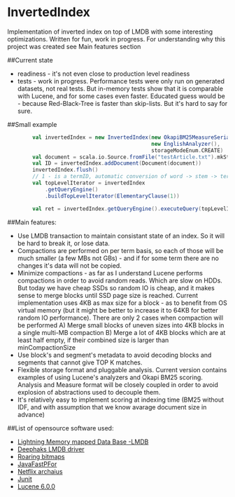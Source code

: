 # InvertedIndex
Implementation of inverted index on top of LMDB with some interesting optimizations. 
Written for fun, work in progress. For understanding why this project was created see Main features section

##Current state
* readiness - it's not even close to production level readiness
* tests - work in progress. Performance tests were only run on generated datasets, not real tests. But in-memory tests show that it is comparable with Lucene, and for some cases even faster. Educated guess would be - because Red-Black-Tree is faster than skip-lists. But it's hard to say for sure.
 
##Small example

```scala
        val invertedIndex = new InvertedIndex(new OkapiBM25MeasureSerializer(),
                                              new EnglishAnalyzer(),
                                              storageModeEnum.CREATE)
        val document = scala.io.Source.fromFile("testArticle.txt").mkString
        val ID = invertedIndex.addDocument(Document(document))
        invertedIndex.flush()
        // 1 - is a termID, automatic conversion of word -> stem -> termID, will be added soon
        val topLevelIterator = invertedIndex
            .getQueryEngine()
            .buildTopLevelIterator(ElementaryClause(1))

        val ret = invertedIndex.getQueryEngine().executeQuery(topLevelIterator, 10)
```



##Main features:
*  Use LMDB transaction to maintain consistant state of an index. So it will be hard to break it, or lose data.
*  Compactions are performed on per term basis, so each of those will be much smaller (a few MBs not GBs) -
   and if for some term there are no changes it's data will not be copied. 
*  Minimize compactions - as far as I understand Lucene performs compactions in order to avoid random reads. Which are slow on HDDs.
   But today we have cheap SSDs so random IO is cheap, and it makes sense to  merge blocks until SSD page size is reached.
   Current implementation uses 4KB as max size for a block - as to benefit from OS virtual memory (but it might be better to increase it to 64KB for better random IO performance).
   There are only 2 cases when compaction will be performed A) Merge small blocks of uneven sizes into 4KB blocks in a single multi-MB compaction B) Merge a lot of 4KB blocks which are at least half empty, if their combined size is larger than minCompactionSize
*  Use block's and segment's metadata to avoid decoding blocks and segments that cannot give TOP K matches.
*  Flexible storage format and pluggable analysis. Current version contains examples of using Lucene's analyzers and Okapi BM25 scoring.
   Analysis and Measure format will be closely coupled in order to avoid explosion of abstractions used to decouple them.
*  It's relatively easy to implement scoring at indexing time (BM25 without IDF, and with assumption that we know avarage document size in advance)


##List of opensource software used:
*   [Lightning Memory mapped Data Base -LMDB](https://github.com/LMDB/lmdb)  
*   [Deephaks LMDB driver](https://github.com/deephacks/lmdbjni)
*   [Roaring bitmaps](https://github.com/RoaringBitmap/RoaringBitmap)
*   [JavaFastPFor](https://github.com/lemire/JavaFastPFOR)
*   [Netflix archaius](https://github.com/Netflix/archaius)
*   [Junit](https://github.com/junit-team)
*   [Lucene 6.0.0](https://github.com/apache/lucene-solr)

